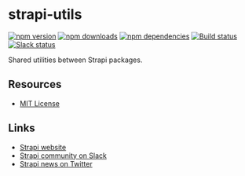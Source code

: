 # strapi-utils

[![npm version](https://img.shields.io/npm/v/strapi-utils.svg)](https://www.npmjs.org/package/strapi-utils)
[![npm downloads](https://img.shields.io/npm/dm/strapi-utils.svg)](https://www.npmjs.org/package/strapi-utils)
[![npm dependencies](https://david-dm.org/wistityhq/strapi-utils.svg)](https://david-dm.org/wistityhq/strapi-utils)
[![Build status](https://travis-ci.org/wistityhq/strapi-utils.svg?branch=master)](https://travis-ci.org/wistityhq/strapi-utils)
[![Slack status](http://strapi-slack.herokuapp.com/badge.svg)](http://slack.strapi.io)

Shared utilities between Strapi packages.

## Resources

- [MIT License](LICENSE.md)

## Links

- [Strapi website](http://strapi.io/)
- [Strapi community on Slack](http://slack.strapi.io)
- [Strapi news on Twitter](https://twitter.com/strapijs)
